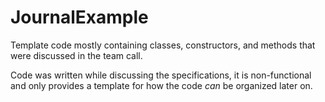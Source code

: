 # JournalExample
Template code mostly containing classes, constructors, and methods that were discussed in the team call.

Code was written while discussing the specifications, it is non-functional and only provides a template for how the code _can_ be organized later on.
